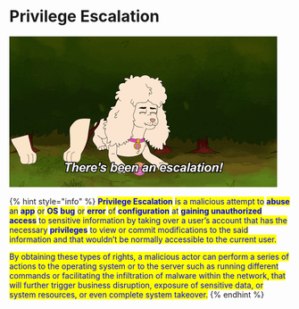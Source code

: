 # Privilege Escalation

![](../../.gitbook/assets/esc.gif)

{% hint style="info" %}
<mark style="color:blue;">**Privilege Escalation**</mark> <mark style="color:blue;">is a malicious attempt to</mark> <mark style="color:blue;">**abuse**</mark> <mark style="color:blue;">an</mark> <mark style="color:blue;">**app**</mark> <mark style="color:blue;">or</mark> <mark style="color:blue;">**OS**</mark> <mark style="color:blue;">**bug**</mark> <mark style="color:blue;">or</mark> <mark style="color:blue;">**error**</mark> <mark style="color:blue;">of</mark> <mark style="color:blue;">**configuration**</mark> <mark style="color:blue;">at</mark> <mark style="color:blue;">**gaining unauthorized access**</mark> <mark style="color:blue;">to sensitive information by taking over a user’s account that has the necessary</mark> <mark style="color:blue;">**privileges**</mark> <mark style="color:blue;">to view or commit modifications to the said information and that wouldn’t be normally accessible to the current user.</mark>

<mark style="color:blue;">By obtaining these types of rights, a malicious actor can perform a series of actions to the operating system or to the server such as running different commands or facilitating the infiltration of malware within the network, that will further trigger business disruption, exposure of sensitive data, or system resources, or even complete system takeover.</mark>
{% endhint %}
